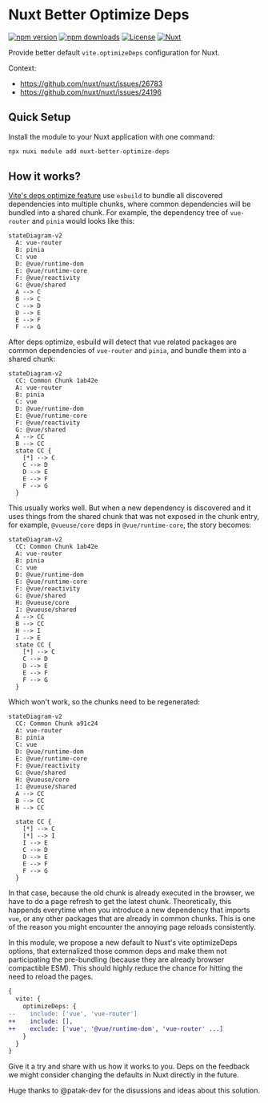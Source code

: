 # Nuxt Better Optimize Deps

[![npm version][npm-version-src]][npm-version-href]
[![npm downloads][npm-downloads-src]][npm-downloads-href]
[![License][license-src]][license-href]
[![Nuxt][nuxt-src]][nuxt-href]

Provide better default `vite.optimizeDeps` configuration for Nuxt.

Context:

- https://github.com/nuxt/nuxt/issues/26783
- https://github.com/nuxt/nuxt/issues/24196

## Quick Setup

Install the module to your Nuxt application with one command:

```bash
npx nuxi module add nuxt-better-optimize-deps
```

## How it works?

[Vite's deps optimize feature](https://vitejs.dev/guide/dep-pre-bundling.html) use `esbuild` to bundle all discovered dependencies into multiple chunks, where common dependencies will be bundled into a shared chunk. For example, the dependency tree of `vue-router` and `pinia` would looks like this:

```mermaid
stateDiagram-v2
  A: vue-router
  B: pinia
  C: vue
  D: @vue/runtime-dom
  E: @vue/runtime-core
  F: @vue/reactivity
  G: @vue/shared
  A --> C
  B --> C
  C --> D
  D --> E
  E --> F
  F --> G
```

After deps optimize, esbuild will detect that vue related packages are common dependencies of `vue-router` and `pinia`, and bundle them into a shared chunk:

```mermaid
stateDiagram-v2
  CC: Common Chunk 1ab42e
  A: vue-router
  B: pinia
  C: vue
  D: @vue/runtime-dom
  E: @vue/runtime-core
  F: @vue/reactivity
  G: @vue/shared
  A --> CC
  B --> CC
  state CC {
    [*] --> C
    C --> D
    D --> E
    E --> F
    F --> G
  }
```

This usually works well. But when a new dependency is discovered and it uses things from the shared chunk that was not exposed in the chunk entry, for example, `@vueuse/core` deps in `@vue/runtime-core`, the story becomes:

```mermaid
stateDiagram-v2
  CC: Common Chunk 1ab42e
  A: vue-router
  B: pinia
  C: vue
  D: @vue/runtime-dom
  E: @vue/runtime-core
  F: @vue/reactivity
  G: @vue/shared
  H: @vueuse/core
  I: @vueuse/shared
  A --> CC
  B --> CC
  H --> I
  I --> E
  state CC {
    [*] --> C
    C --> D
    D --> E
    E --> F
    F --> G
  }
```

Which won't work, so the chunks need to be regenerated:

```mermaid
stateDiagram-v2
  CC: Common Chunk a91c24
  A: vue-router
  B: pinia
  C: vue
  D: @vue/runtime-dom
  E: @vue/runtime-core
  F: @vue/reactivity
  G: @vue/shared
  H: @vueuse/core
  I: @vueuse/shared
  A --> CC
  B --> CC
  H --> CC

  state CC {
    [*] --> C
    [*] --> I
    I --> E
    C --> D
    D --> E
    E --> F
    F --> G
  }
```

In that case, because the old chunk is already executed in the browser, we have to do a page refresh to get the latest chunk. Theoretically, this happends everytime when you introduce a new dependency that imports `vue`, or any other packages that are already in common chunks. This is one of the reason you might encounter the annoying page reloads consistently.

In this module, we propose a new default to Nuxt's vite optimizeDeps options, that externalized those common deps and make them not participating the pre-bundling (because they are already browser compactible ESM). This should highly reduce the chance for hitting the need to reload the pages.

```diff
{
  vite: {
    optimizeDeps: {
--    include: ['vue', 'vue-router']
++    include: [],
++    exclude: ['vue', '@vue/runtime-dom', 'vue-router' ...]
    }
  }
}
```

Give it a try and share with us how it works to you. Deps on the feedback we might consider changing the defaults in Nuxt directly in the future.

Huge thanks to @patak-dev for the disussions and ideas about this solution.

<!-- Badges -->

[npm-version-src]: https://img.shields.io/npm/v/nuxt-better-optimize-deps/latest.svg?style=flat&colorA=020420&colorB=00DC82
[npm-version-href]: https://npmjs.com/package/nuxt-better-optimize-deps
[npm-downloads-src]: https://img.shields.io/npm/dm/nuxt-better-optimize-deps.svg?style=flat&colorA=020420&colorB=00DC82
[npm-downloads-href]: https://npmjs.com/package/nuxt-better-optimize-deps
[license-src]: https://img.shields.io/npm/l/nuxt-better-optimize-deps.svg?style=flat&colorA=020420&colorB=00DC82
[license-href]: https://npmjs.com/package/nuxt-better-optimize-deps
[nuxt-src]: https://img.shields.io/badge/Nuxt-020420?logo=nuxt.js
[nuxt-href]: https://nuxt.com
